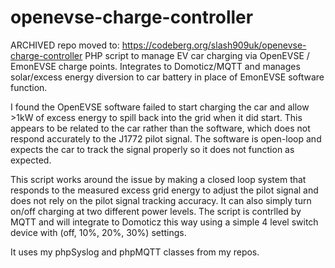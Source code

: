 # openevse-charge-controller
ARCHIVED repo moved to: https://codeberg.org/slash909uk/openevse-charge-controller
PHP script to manage EV car charging via OpenEVSE / EmonEVSE charge points. Integrates to Domoticz/MQTT and manages solar/excess energy diversion to car battery in place of EmonEVSE software function.

I found the OpenEVSE software failed to start charging the car and allow >1kW of excess energy to spill back into the grid when it did start. This appears to be related to the car rather than the software, which does not respond accurately to the J1772 pilot signal. The software is open-loop and expects the car to track the signal properly so it does not function as expected.

This script works around the issue by making a closed loop system that responds to the measured excess grid energy to adjust the pilot signal and does not rely on the pilot signal tracking accuracy. It can also simply turn on/off charging at two different power levels. The script is contrlled by MQTT and will integrate to Domoticz this way using a simple 4 level switch device with (off, 10%, 20%, 30%) settings.

It uses my phpSyslog and phpMQTT classes from my repos.
